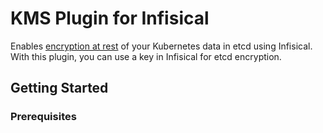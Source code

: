 # KMS Plugin for Infisical

Enables [encryption at rest](https://kubernetes.io/docs/tasks/administer-cluster/encrypt-data/#providers) of your Kubernetes data in etcd using Infisical. With this plugin, you can use a key in Infisical for etcd encryption.

## Getting Started

### Prerequisites
